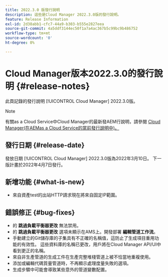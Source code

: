 ```yaml
---
title: 2022.3.0 版發行說明
description: 這些是Cloud Manager 2022.3.0版的發行說明。
feature: Release Information
exl-id: 2d38abb1-cfc7-44a9-b303-b555e2827eea
source-git-commit: 4a5ddf3144ec50f1a7a4ac367b5c99bc9b486752
workflow-type: tm+mt
source-wordcount: '0'
ht-degree: 0%

---
```



# Cloud Manager版本2022.3.0的發行說明 {#release-notes}

此頁記錄的發行說明 [!UICONTROL Cloud Manager] 2022.3.0版。

>[!NOTE]
>
>有關as a Cloud Service中Cloud Manager的最新發AEM行說明，請參閱 [Cloud Manager(在AEMas a Cloud Service的當前發行說明中)。](https://experienceleague.adobe.com/docs/experience-manager-cloud-service/content/implementing/using-cloud-manager/release-notes-cloud-manager/release-notes-cm-current.html)

## 發行日期 {#release-date}

發放日期 [!UICONTROL Cloud Manager] 2022.3.0版為2022年3月10日。 下一版計畫於2022年4月7日發行。

## 新增功能 {#what-is-new}

* 來自資產test的出站HTTP請求現在將來自固定IP範圍。


## 錯誤修正 {#bug-fixes}

* 的 **跳過負載平衡器更改** 無法禁用。
* 的 **跳過負載平衡器更改** 選項未顯示在AMS上。開發部署 **編輯管道工作流**。
* 手動建立的Git儲存庫的子集具有不正確的名稱值，這防止了生成項目重用功能的有效性。 這些資料庫的名稱已更改，用戶將在Cloud Manager API/UI中看到更正的名稱。
* 來自非生產管道的生成工件在生產完整堆棧管道上被不恰當地重複使用。
* 添加或編輯代碼質量管道時，不再顯示處理度量失敗的選項。
* 生成步驟中可能會導致某些意外的管道變數配置。
